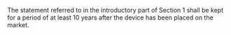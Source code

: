 The statement referred to in the introductory part of Section 1 shall be kept for a period of at least 10 years after  the device has been placed on the market. 
